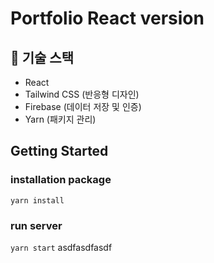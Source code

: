 # Portfolio React version

## 🔧 기술 스택

- React
- Tailwind CSS (반응형 디자인)
- Firebase (데이터 저장 및 인증)
- Yarn (패키지 관리)

## Getting Started

### installation package

`yarn install`

### run server

`yarn start`
asdfasdfasdf
